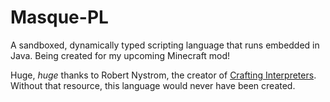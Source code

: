 # Masque-PL
A sandboxed, dynamically typed scripting language that runs embedded in Java. Being created for my upcoming Minecraft mod!

Huge, *huge* thanks to Robert Nystrom, the creator of [Crafting Interpreters](https://craftinginterpreters.com/). Without that resource, this language would never have been created.
